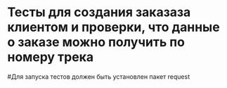 # Тесты для создания заказаза клиентом и проверки, что данные о заказе можно получить по номеру трека
#Для запуска тестов должен быть установлен пакет request
